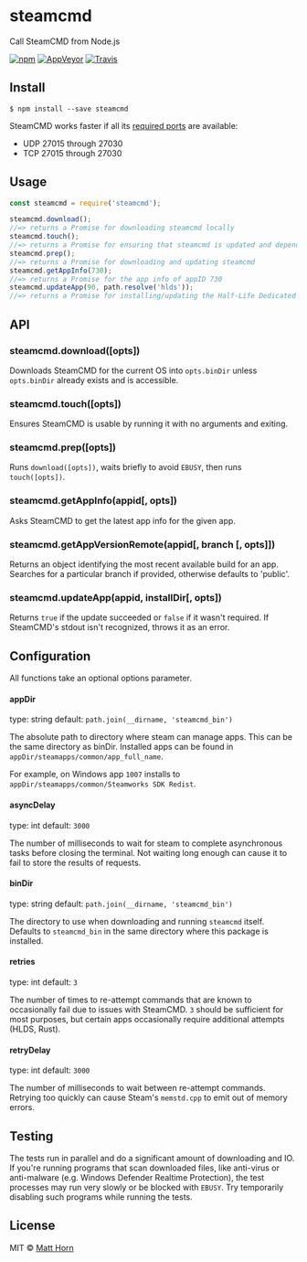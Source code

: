 # steamcmd

Call SteamCMD from Node.js

[![npm](https://img.shields.io/npm/dt/steamcmd.svg?style=flat-square)](https://www.npmjs.com/package/steamcmd)
[![AppVeyor](https://img.shields.io/appveyor/ci/mathphreak/node-steamcmd.svg?style=flat-square&label=Windows+build)](https://ci.appveyor.com/project/mathphreak/node-steamcmd)
[![Travis](https://img.shields.io/travis/mathphreak/node-steamcmd.svg?style=flat-square&label=OS+X+%2F+Linux+build)](https://travis-ci.org/mathphreak/node-steamcmd)

## Install

```
$ npm install --save steamcmd
```

SteamCMD works faster if all its [required ports](https://support.steampowered.com/kb_article.php?ref=8571-GLVN-8711)
are available:
* UDP 27015 through 27030
* TCP 27015 through 27030

## Usage

```js
const steamcmd = require('steamcmd');

steamcmd.download();
//=> returns a Promise for downloading steamcmd locally
steamcmd.touch();
//=> returns a Promise for ensuring that steamcmd is updated and dependencies exist
steamcmd.prep();
//=> returns a Promise for downloading and updating steamcmd
steamcmd.getAppInfo(730);
//=> returns a Promise for the app info of appID 730
steamcmd.updateApp(90, path.resolve('hlds'));
//=> returns a Promise for installing/updating the Half-Life Dedicated Server into 'hlds'
```

## API

### steamcmd.download([opts])
Downloads SteamCMD for the current OS into `opts.binDir`
unless `opts.binDir` already exists and is accessible.

### steamcmd.touch([opts])
Ensures SteamCMD is usable by running it with no arguments and exiting.

### steamcmd.prep([opts])
Runs `download([opts])`, waits briefly to avoid `EBUSY`, then runs
`touch([opts])`.

### steamcmd.getAppInfo(appid[, opts])
Asks SteamCMD to get the latest app info for the given app.

### steamcmd.getAppVersionRemote(appid[, branch [, opts]])
Returns an object identifying the most recent available build for an app.
Searches for a particular branch if provided, otherwise defaults to 'public'.

### steamcmd.updateApp(appid, installDir[, opts])
Returns `true` if the update succeeded or `false` if it wasn't required.
If SteamCMD's stdout isn't recognized, throws it as an error.

## Configuration

All functions take an optional options parameter.

#### appDir

type: string
default: `path.join(__dirname, 'steamcmd_bin')`

The absolute path to directory where steam can manage apps. This can be the
same directory as binDir. Installed apps can be found in
`appDir/steamapps/common/app_full_name`.

For example, on Windows app `1007` installs to
`appDir/steamapps/common/Steamworks SDK Redist`.

#### asyncDelay

type: int
default: `3000`

The number of milliseconds to wait for steam to complete asynchronous tasks
before closing the terminal. Not waiting long enough can cause it to fail to
store the results of requests.

#### binDir

type: string
default: `path.join(__dirname, 'steamcmd_bin')`

The directory to use when downloading and running `steamcmd` itself.
Defaults to `steamcmd_bin` in the same directory where this package is installed.

#### retries

type: int
default: `3`

The number of times to re-attempt commands that are known to occasionally fail
due to issues with SteamCMD. `3` should be sufficient for most purposes, but
certain apps occasionally require additional attempts (HLDS, Rust).

#### retryDelay

type: int
default: `3000`

The number of milliseconds to wait between re-attempt commands. Retrying too
quickly can cause Steam's `memstd.cpp` to emit out of memory errors.

## Testing

The tests run in parallel and do a significant amount of downloading and IO.
If you're running programs that scan downloaded files, like anti-virus or
anti-malware (e.g. Windows Defender Realtime Protection), the test processes
may run very slowly or be blocked with `EBUSY`. Try temporarily disabling such
programs while running the tests.

## License

MIT © [Matt Horn](http://www.matthorn.tech)
